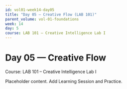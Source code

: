 ```yaml
---
id: vol01-week14-day05
title: "Day 05 — Creative Flow (LAB 101)"
parent_volume: vol-01-foundations
week: 14
day: 5
course: LAB 101 – Creative Intelligence Lab I
---
```


# Day 05 — Creative Flow
Course: LAB 101 – Creative Intelligence Lab I

Placeholder content. Add Learning Session and Practice.


